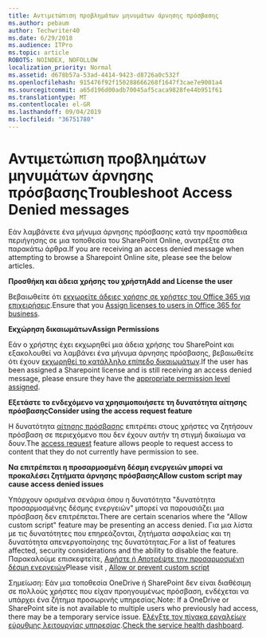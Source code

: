 ```yaml
---
title: Αντιμετώπιση προβλημάτων μηνυμάτων άρνησης πρόσβασης
ms.author: pebaum
author: Techwriter40
ms.date: 6/29/2018
ms.audience: ITPro
ms.topic: article
ROBOTS: NOINDEX, NOFOLLOW
localization_priority: Normal
ms.assetid: d678b57a-53ad-4414-9423-d8726a0c532f
ms.openlocfilehash: 915476f92f150288666268f1647f3cae7e9001a4
ms.sourcegitcommit: a65d196d00adb70045af5caca9828fe44b951f61
ms.translationtype: MT
ms.contentlocale: el-GR
ms.lasthandoff: 09/04/2019
ms.locfileid: "36751780"
---
```

# <a name="troubleshoot-access-denied-messages"></a><span data-ttu-id="2d530-102">Αντιμετώπιση προβλημάτων μηνυμάτων άρνησης πρόσβασης</span><span class="sxs-lookup"><span data-stu-id="2d530-102">Troubleshoot Access Denied messages</span></span>

<span data-ttu-id="2d530-103">Εάν λαμβάνετε ένα μήνυμα άρνησης πρόσβασης κατά την προσπάθεια περιήγησης σε μια τοποθεσία του SharePoint Online, ανατρέξτε στα παρακάτω άρθρα.</span><span class="sxs-lookup"><span data-stu-id="2d530-103">If you are receiving an access denied message when attempting to browse a Sharepoint Online site, please see the below articles.</span></span>

<span data-ttu-id="2d530-104">**Προσθήκη και άδεια χρήσης του χρήστη**</span><span class="sxs-lookup"><span data-stu-id="2d530-104">**Add and License the user**</span></span>

<span data-ttu-id="2d530-105">Βεβαιωθείτε ότι [εκχωρείτε άδειες χρήσης σε χρήστες του Office 365 για επιχειρήσεις](https://docs.microsoft.com/office365/admin/subscriptions-and-billing/assign-licenses-to-users?view=o365-worldwide&amp;tabs=One).</span><span class="sxs-lookup"><span data-stu-id="2d530-105">Ensure that you [Assign licenses to users in Office 365 for business](https://docs.microsoft.com/office365/admin/subscriptions-and-billing/assign-licenses-to-users?view=o365-worldwide&amp;tabs=One).</span></span>

<span data-ttu-id="2d530-106">**Εκχώρηση δικαιωμάτων**</span><span class="sxs-lookup"><span data-stu-id="2d530-106">**Assign Permissions**</span></span>

<span data-ttu-id="2d530-107">Εάν ο χρήστης έχει εκχωρηθεί μια άδεια χρήσης του SharePoint και εξακολουθεί να λαμβάνει ένα μήνυμα άρνησης πρόσβασης, βεβαιωθείτε ότι έχουν [εκχωρηθεί το κατάλληλο επίπεδο δικαιωμάτων](https://docs.microsoft.com/sharepoint/understanding-permission-levels).</span><span class="sxs-lookup"><span data-stu-id="2d530-107">If the user has been assigned a Sharepoint license and is still receiving an access denied message, please ensure they have the [appropriate permission level assigned](https://docs.microsoft.com/sharepoint/understanding-permission-levels).</span></span>

<span data-ttu-id="2d530-108">**Εξετάστε το ενδεχόμενο να χρησιμοποιήσετε τη δυνατότητα αίτησης πρόσβασης**</span><span class="sxs-lookup"><span data-stu-id="2d530-108">**Consider using the access request feature**</span></span>

<span data-ttu-id="2d530-109">Η δυνατότητα [αίτησης πρόσβασης](https://support.office.com/article/Set-up-and-manage-access-requests-94B26E0B-2822-49D4-929A-8455698654B3) επιτρέπει στους χρήστες να ζητήσουν πρόσβαση σε περιεχόμενο που δεν έχουν αυτήν τη στιγμή δικαίωμα να δουν.</span><span class="sxs-lookup"><span data-stu-id="2d530-109">The [access request](https://support.office.com/article/Set-up-and-manage-access-requests-94B26E0B-2822-49D4-929A-8455698654B3) feature allows people to request access to content that they do not currently have permission to see.</span></span> 

<span data-ttu-id="2d530-110">**Να επιτρέπεται η προσαρμοσμένη δέσμη ενεργειών μπορεί να προκαλέσει ζητήματα άρνησης πρόσβασης**</span><span class="sxs-lookup"><span data-stu-id="2d530-110">**Allow custom script may cause access denied issues**</span></span>

<span data-ttu-id="2d530-111">Υπάρχουν ορισμένα σενάρια όπου η δυνατότητα "δυνατότητα προσαρμοσμένης δέσμης ενεργειών" μπορεί να παρουσιάζει μια πρόσβαση δεν επιτρέπεται.</span><span class="sxs-lookup"><span data-stu-id="2d530-111">There are certain scenarios where the "Allow custom script" feature may be presenting an access denied.</span></span> <span data-ttu-id="2d530-112">Για μια λίστα με τις δυνατότητες που επηρεάζονται, ζητήματα ασφαλείας και τη δυνατότητα απενεργοποίησης της δυνατότητας.</span><span class="sxs-lookup"><span data-stu-id="2d530-112">For a list of features affected, security considerations and the ability to disable the feature.</span></span> <span data-ttu-id="2d530-113">Παρακαλούμε επισκεφτείτε, [Αφήστε ή Αποτρέψτε την προσαρμοσμένη δέσμη ενεργειών](https://docs.microsoft.com/sharepoint/allow-or-prevent-custom-script)</span><span class="sxs-lookup"><span data-stu-id="2d530-113">Please visit , [Allow or prevent custom script](https://docs.microsoft.com/sharepoint/allow-or-prevent-custom-script)</span></span>

<span data-ttu-id="2d530-114">Σημείωση: Εάν μια τοποθεσία OneDrive ή SharePoint δεν είναι διαθέσιμη σε πολλούς χρήστες που είχαν προηγουμένως πρόσβαση, ενδέχεται να υπάρχει ένα ζήτημα προσωρινής υπηρεσίας.</span><span class="sxs-lookup"><span data-stu-id="2d530-114">Note: If a OneDrive or SharePoint site is not available to multiple users who previously had access, there may be a temporary service issue.</span></span> <span data-ttu-id="2d530-115">[Ελέγξτε τον πίνακα εργαλείων εύρυθμης λειτουργίας υπηρεσίας](https://portal.office.com/adminportal/home#/servicehealth).</span><span class="sxs-lookup"><span data-stu-id="2d530-115">[Check the service health dashboard](https://portal.office.com/adminportal/home#/servicehealth).</span></span>


  

